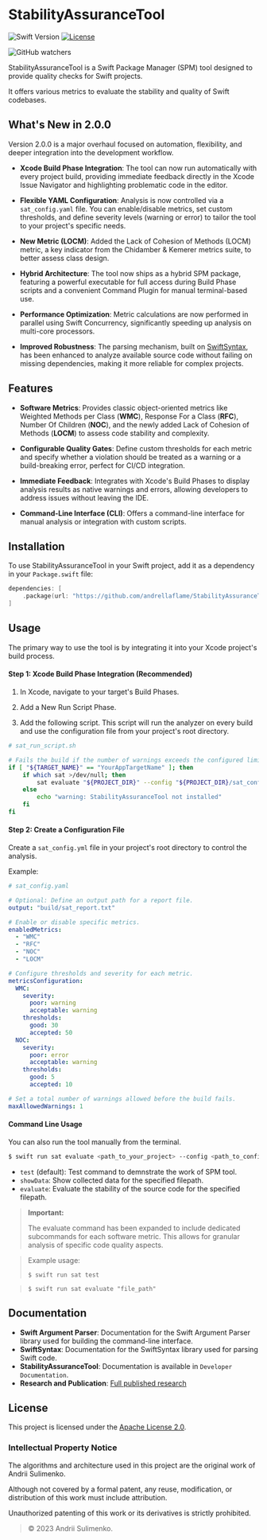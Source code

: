 # StabilityAssuranceTool

![Swift Version](https://img.shields.io/badge/Swift-4.2-orange.svg)
[![License](https://img.shields.io/badge/License-Apache_2.0-blue.svg)](https://opensource.org/licenses/Apache-2.0)

![GitHub watchers](https://img.shields.io/github/watchers/andrellaflame/StabilityAssuranceTool)


StabilityAssuranceTool is a Swift Package Manager (SPM) tool designed to provide quality checks for Swift projects. 

It offers various metrics to evaluate the stability and quality of Swift codebases.

## What's New in 2.0.0

Version 2.0.0 is a major overhaul focused on automation, flexibility, and deeper integration into the development workflow.

- **Xcode Build Phase Integration**: The tool can now run automatically with every project build, providing immediate feedback directly in the Xcode Issue Navigator and highlighting problematic code in the editor.

- **Flexible YAML Configuration**: Analysis is now controlled via a `sat_config.yaml` file. You can enable/disable metrics, set custom thresholds, and define severity levels (warning or error) to tailor the tool to your project's specific needs.

- **New Metric (LOCM)**: Added the Lack of Cohesion of Methods (LOCM) metric, a key indicator from the Chidamber & Kemerer metrics suite, to better assess class design.

- **Hybrid Architecture**: The tool now ships as a hybrid SPM package, featuring a powerful executable for full access during Build Phase scripts and a convenient Command Plugin for manual terminal-based use.

- **Performance Optimization**: Metric calculations are now performed in parallel using Swift Concurrency, significantly speeding up analysis on multi-core processors.

- **Improved Robustness**: The parsing mechanism, built on [SwiftSyntax](https://swiftpackageindex.com/swiftlang/swift-syntax/601.0.1/documentation/swiftsyntax), has been enhanced to analyze available source code without failing on missing dependencies, making it more reliable for complex projects.

## Features

- **Software Metrics**: Provides classic object-oriented metrics like Weighted Methods per Class (**WMC**), Response For a Class (**RFC**), Number Of Children (**NOC**), and the newly added Lack of Cohesion of Methods (**LOCM**) to assess code stability and complexity.

- **Configurable Quality Gates**: Define custom thresholds for each metric and specify whether a violation should be treated as a warning or a build-breaking error, perfect for CI/CD integration.

- **Immediate Feedback**: Integrates with Xcode's Build Phases to display analysis results as native warnings and errors, allowing developers to address issues without leaving the IDE.

- **Command-Line Interface (CLI)**: Offers a command-line interface for manual analysis or integration with custom scripts.

## Installation

To use StabilityAssuranceTool in your Swift project, add it as a dependency in your `Package.swift` file:

```swift
dependencies: [
    .package(url: "https://github.com/andrellaflame/StabilityAssuranceTool.git", .upToNextMajor(from: "2.0.0"))
]
```
## Usage

The primary way to use the tool is by integrating it into your Xcode project's build process.

#### Step 1: Xcode Build Phase Integration (Recommended)

1. In Xcode, navigate to your target's Build Phases.

2. Add a New Run Script Phase.

3. Add the following script. This script will run the analyzer on every build and use the configuration file from your project's root directory.

```Bash
# sat_run_script.sh

# Fails the build if the number of warnings exceeds the configured limit.
if [ "${TARGET_NAME}" == "YourAppTargetName" ]; then
    if which sat >/dev/null; then
        sat evaluate "${PROJECT_DIR}" --config "${PROJECT_DIR}/sat_config.yml"
    else
        echo "warning: StabilityAssuranceTool not installed"
    fi
fi
```

#### Step 2: Create a Configuration File

Create a `sat_config.yml` file in your project's root directory to control the analysis.

Example:

```YAML
# sat_config.yaml

# Optional: Define an output path for a report file.
output: "build/sat_report.txt"

# Enable or disable specific metrics.
enabledMetrics:
  - "WMC"
  - "RFC"
  - "NOC"
  - "LOCM"

# Configure thresholds and severity for each metric.
metricsConfiguration:
  WMC:
    severity:
      poor: warning
      acceptable: warning
    thresholds:
      good: 30
      accepted: 50
  NOC:
    severity:
      poor: error
      acceptable: warning
    thresholds:
      good: 5
      accepted: 10

# Set a total number of warnings allowed before the build fails.
maxAllowedWarnings: 1
```

#### Command Line Usage

You can also run the tool manually from the terminal.

```Bash
$ swift run sat evaluate <path_to_your_project> --config <path_to_config_file>
```

- ```test``` (default): Test command to demnstrate the work of SPM tool.
- ```showData```: Show collected data for the specified filepath.
- ```evaluate```: Evaluate the stability of the source code for the specified filepath.
    
> **Important:**
>
> The evaluate command has been expanded to include dedicated subcommands for each software metric. This allows for granular analysis of specific code quality aspects.

> Example usage: 
>
> ```$ swift run sat test```

[//]: # "[alt text](https://github.com/andrellaflame/StabilityAssuranceTool/blob/main/Resources/testCommandExample.jpg?raw=true)"

> ```$ swift run sat evaluate "file_path"```

[//]: # "![alt text](https://github.com/andrellaflame/StabilityAssuranceTool/blob/main/Resources/evaluateCommandExample.jpg?raw=true)"

## Documentation

- **Swift Argument Parser**: Documentation for the Swift Argument Parser library used for building the command-line interface.
- **SwiftSyntax**: Documentation for the SwiftSyntax library used for parsing Swift code.
- **StabilityAssuranceTool**: Documentation is available in `Developer Documentation`.
- **Research and Publication**: [Full published research](https://ekmair.ukma.edu.ua/handle/123456789/32021)

## License

This project is licensed under the [Apache License 2.0](./LICENSE). 

### Intellectual Property Notice

The algorithms and architecture used in this project are the original work of Andrii Sulimenko.

Although not covered by a formal patent, any reuse, modification, or distribution of this work must include attribution.  

Unauthorized patenting of this work or its derivatives is strictly prohibited.

> © 2023 Andrii Sulimenko. 

